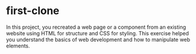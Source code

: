 # first-clone
In this project, you recreated a web page or a component from an existing website using HTML for structure and CSS for styling. This exercise helped you understand the basics of web development and how to manipulate web elements.

